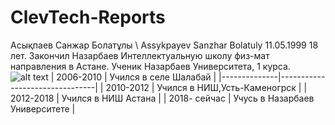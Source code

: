# ClevTech-Reports
Асықпаев Санжар Болатұлы \ Assykpayev Sanzhar Bolatuly
11.05.1999 18 лет.
Закончил Назарбаев Интеллектуальную школу физ-мат направления в Астане. Ученик Назарбаев Университета, 1 курса.
![alt text](https://shss.nu.edu.kz/wp-content/uploads/2016/12/Nazarbayev-University-1024x382.jpg)
| 2006-2010    |  Учился в селе Шалабай         |
|--------------|--------------------------------|
| 2010-2012    | Учился в НИШ,Усть-Каменогрск   |
| 2012-2018    | Учился в НИШ Астана            |
| 2018- сейчас | Учусь в Назарбаев Университете |
